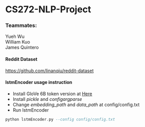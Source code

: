 # CS272-NLP-Project

### Teammates: ###   
Yueh Wu  
William Kuo  
James Quintero 


#### Reddit Dataset
https://github.com/linanqiu/reddit-dataset 


#### lstmEncoder usage instruction
- Install GloVe 6B token version at [Here](https://nlp.stanford.edu/projects/glove/) 
- Install *pickle* and *configargparse*
- Change *embedding_path* and *data_path* at config/config.txt
- Run lstmEncoder
```haskell =
python lstmEncoder.py --config config/config.txt
```
